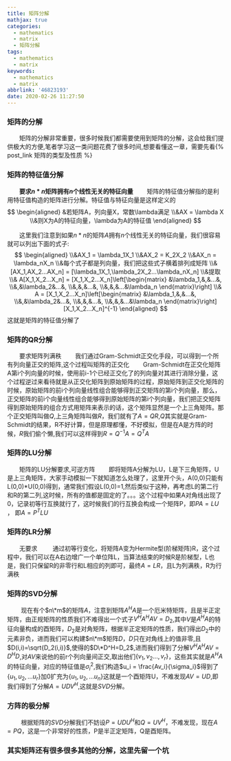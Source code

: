 ```yaml
---
title: 矩阵分解
mathjax: true
categories:
  - mathematics
  - matrix
  - 矩阵分解
tags:
  - mathematics
  - matrix
keywords:
  - mathematics
  - matrix
abbrlink: '46823193'
date: 2020-02-26 11:27:50
---
```


### 矩阵的分解
&emsp;&emsp;矩阵的分解非常重要，很多时候我们都需要使用到矩阵的分解，这会给我们提供极大的方便,笔者学习这一类问题花费了很多时间,想要看懂这一章，需要先看{% post_link 矩阵的类型及性质 %}
### 矩阵的特征值分解
&emsp;&emsp;**要求$n*n$矩阵拥有$n$个线性无关的特征向量**
&emsp;&emsp;矩阵的特征值分解指的是利用特征值构造的矩阵进行分解。特征值与特征向量是这样定义的
$$
\begin{aligned}
&若矩阵A，列向量X，常数\lambda满足
\\&AX = \lambda X
\\&则X为A的特征向量，\lambda为A的特征值
\end{aligned}
$$
<!--more-->
&emsp;&emsp;这里我们注意到如果$n*n$的矩阵$A$拥有$n$个线性无关的特征向量，我们很容易就可以列出下面的式子:
$$
\begin{aligned}
\\&AX_1 = \lambda_1X_1
\\&AX_2 = K_2X_2
\\&AX_n = \lambda_nX_n
\\&每个式子都是列向量，我们把这些式子横着排列成矩阵
\\&[AX_1,AX_2...AX_n] = [\lambda_1X_1,\lambda_2X_2...\lambda_nX_n]
\\&提取
\\& A[X_1,X_2...X_n] = [X_1,X_2...X_n]\left[\begin{matrix}
&\lambda_1,&,&...&,
\\&,&\lambda_2&...&,
\\&,&,&...&,
\\&,&,&...&\lambda_n
\end{matrix}\right]
\\& A = [X_1,X_2...X_n]\left[\begin{matrix}
&\lambda_1,&,&...&,
\\&,&\lambda_2&...&,
\\&,&,&...&,
\\&,&,&...&\lambda_n
\end{matrix}\right][X_1,X_2...X_n]^{-1}
\end{aligned}
$$
这就是矩阵的特征值分解了
### 矩阵的QR分解
&emsp;&emsp;要求矩阵列满秩
&emsp;&emsp;我们通过Gram-Schmidt正交化手段，可以得到一个所有列向量正交的矩阵,这个过程叫矩阵的正交化
&emsp;&emsp;Gram-Schmidt在正交化矩阵A第i个列向量的时候，使用前i-1个已经正交化了的列向量对其进行消除分量，这个过程逆过来看待就是从正交化矩阵到原始矩阵的过程，原始矩阵到正交化矩阵的时候，原始矩阵的前i个列向量线性组合能够得到正交矩阵的第i个列向量，那么，正交矩阵的前i个向量线性组合能够得到原始矩阵的第i个列向量，我们把正交矩阵得到原始矩阵的组合方式用矩阵来表示的话，这个矩阵显然是一个上三角矩阵。那个正交矩阵叫做$Q$,上三角矩阵叫做$R$，我们就有了$A=QR$,$Q$其实就是Gram-Schmidt的结果，R不好计算，但是原理都懂，不好模拟，但是在A是方阵的时候，$R$我们偷个懒,我们可以这样得到$R=Q^{-1}A=Q^TA$
### 矩阵的LU分解
&emsp;&emsp;矩阵的LU分解要求,可逆方阵
&emsp;&emsp;即将矩阵A分解为LU，L是下三角矩阵，U是上三角矩阵，大家手动模拟一下就知道怎么处理了，这里开个头，A(0,0)只能有L(0,0)*U(0,0)得到，通常我们假设L(0,0)=1,然后类似于这种，再考虑L的第二行和R的第二列,这时候，所有的值都是固定的了。。。这个过程中如果A对角线出现了0，记录初等行互换就行了，这时候我们的行互换会构成一个矩阵P，即$PA = LU$ ， 即$A = P^TLU$
### 矩阵的LR分解
&emsp;&emsp;无要求
&emsp;&emsp; 通过初等行变化，将矩阵A变为Hermite型(阶梯矩阵)R，这个过程中，我们可以在A右边增广一个单位阵L，当算法结束的时候R是阶梯型，L也是，我们只保留R的非零行和L相应的列即可，最终$A=LR$，且L为列满秩，R为行满秩
### 矩阵的SVD分解
&emsp;&emsp; 现在有个$n\*m$的矩阵$A$，注意到矩阵$A^HA$是一个厄米特矩阵，且是半正定矩阵，由正规矩阵的性质我们不难得出一个式子$V^HA^HAV = D_2$,其中$V$是$A^HA$的特征向量构成的酉矩阵，$D_2$是对角矩阵，根据半正定矩阵的性质，我们得出$D_2$中的元素非负，进而我们可以构建$n\*m$矩阵$D$，$D$只在对角线上的值非零,且$D(i,i)=\sqrt{D_2(i,i)}$,使得的$D\*D^H=D_2$,进而我们得到了分解$V^HA^HAV = D^HD$,对$AV$来说他的前r个列向量间正交,取出他们$\{v_1,v_2...,v_r\}$，这些其实就是$A^HA$的特征向量，对应的特征值是$\sigma_i^2$,我们构造$u_i = \frac{Av_i}{\sigma_i}$得到了$\{u_1,u_2,...u_r\}$加0扩充为$\{u_1,u_2,...u_n\}$这就是一个酉矩阵U，不难发现$AV=UD$,即我们得到了分解$A = UDV^H$,这就是$SVD$分解。
### 方阵的极分解
&emsp;&emsp; 根据矩阵的$SVD$分解我们不妨设$P=UDU^H$和$Q=UV^H$，不难发现，现在$A=PQ$，这是一个非常好的性质，P是半正定矩阵，Q是酉矩阵。
### 其实矩阵还有很多很多其他的分解，这里先留一个坑
